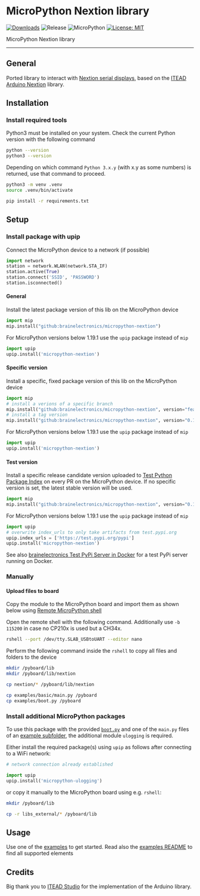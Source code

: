# MicroPython Nextion library

[![Downloads](https://pepy.tech/badge/micropython-nextion)](https://pepy.tech/project/micropython-nextion)
![Release](https://img.shields.io/github/v/release/brainelectronics/micropython-nextion?include_prereleases&color=success)
![MicroPython](https://img.shields.io/badge/micropython-Ok-green.svg)
[![License: MIT](https://img.shields.io/badge/License-MIT-yellow.svg)](https://opensource.org/licenses/MIT)

MicroPython Nextion library

---------------

## General

Ported library to interact with [Nextion serial displays][ref-nextion-wiki],
based on the [ITEAD Arduino Nextion][ref-itead-nextion-github] library.

## Installation

### Install required tools

Python3 must be installed on your system. Check the current Python version
with the following command

```bash
python --version
python3 --version
```

Depending on which command `Python 3.x.y` (with x.y as some numbers) is
returned, use that command to proceed.

```bash
python3 -m venv .venv
source .venv/bin/activate

pip install -r requirements.txt
```

## Setup

### Install package with upip

Connect the MicroPython device to a network (if possible)

```python
import network
station = network.WLAN(network.STA_IF)
station.active(True)
station.connect('SSID', 'PASSWORD')
station.isconnected()
```

#### General

Install the latest package version of this lib on the MicroPython device

```python
import mip
mip.install("github:brainelectronics/micropython-nextion")
```

For MicroPython versions below 1.19.1 use the `upip` package instead of `mip`

```python
import upip
upip.install('micropython-nextion')
```

#### Specific version

Install a specific, fixed package version of this lib on the MicroPython device

```python
import mip
# install a verions of a specific branch
mip.install("github:brainelectronics/micropython-nextion", version="feature/add-mip-package-file")
# install a tag version
mip.install("github:brainelectronics/micropython-nextion", version="0.15.0")
```

For MicroPython versions below 1.19.1 use the `upip` package instead of `mip`

```python
import upip
upip.install('micropython-nextion')
```

#### Test version

Install a specific release candidate version uploaded to
[Test Python Package Index](https://test.pypi.org/) on every PR on the
MicroPython device. If no specific version is set, the latest stable version
will be used.

```python
import mip
mip.install("github:brainelectronics/micropython-nextion", version="0.15.0-rc1.dev29")
```

For MicroPython versions below 1.19.1 use the `upip` package instead of `mip`

```python
import upip
# overwrite index_urls to only take artifacts from test.pypi.org
upip.index_urls = ['https://test.pypi.org/pypi']
upip.install('micropython-nextion')
```

See also [brainelectronics Test PyPi Server in Docker][ref-brainelectronics-test-pypiserver]
for a test PyPi server running on Docker.

### Manually

#### Upload files to board

Copy the module to the MicroPython board and import them as shown below
using [Remote MicroPython shell][ref-remote-upy-shell]

Open the remote shell with the following command. Additionally use `-b 115200`
in case no CP210x is used but a CH34x.

```bash
rshell --port /dev/tty.SLAB_USBtoUART --editor nano
```

Perform the following command inside the `rshell` to copy all files and
folders to the device

```bash
mkdir /pyboard/lib
mkdir /pyboard/lib/nextion

cp nextion/* /pyboard/lib/nextion

cp examples/basic/main.py /pyboard
cp examples/boot.py /pyboard
```

### Install additional MicroPython packages

To use this package with the provided [`boot.py`](examples/boot.py) and one of
the `main.py` files of an [example subfolder](examples/), the additional
module `ulogging` is required.

Either install the required package(s) using `upip` as follows after
connecting to a WiFi network:

```python
# network connection already established

import upip
upip.install('micropython-ulogging')
```

or copy it manually to the MicroPython board using e.g. `rshell`:

```bash
mkdir /pyboard/lib

cp -r libs_external/* /pyboard/lib
```

## Usage

Use one of the [examples](examples/) to get started. Read also the
[examples README](examples/README.md) to find all supported elements

## Credits

Big thank you to [ITEAD Studio][ref-itead-github] for the implementation
of the Arduino library.

<!-- Links -->
[ref-nextion-wiki]: https://wiki.iteadstudio.com/Nextion_HMI_Solution
[ref-itead-nextion-github]: https://github.com/itead/ITEADLIB_Arduino_Nextion
[ref-remote-upy-shell]: https://github.com/dhylands/rshell
[ref-brainelectronics-test-pypiserver]: https://github.com/brainelectronics/test-pypiserver
[ref-github-be-mircopython-modules]: https://github.com/brainelectronics/micropython-modules
[ref-itead-github]: https://github.com/itead
